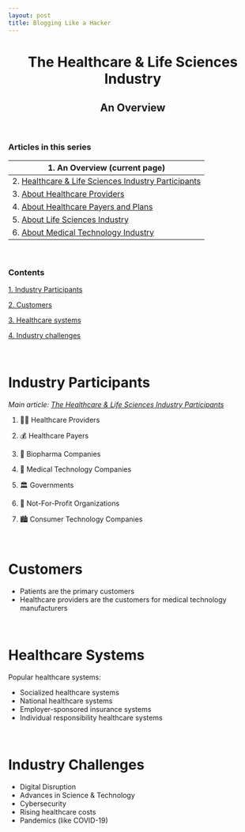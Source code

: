 ```yaml
---
layout: post
title: Blogging Like a Hacker
---
```



<h1 align=center> The Healthcare & Life Sciences Industry </h1>

<h2 align=center> An Overview </h2>

<br>

### Articles in this series

| 1. An Overview (current page) |
| ----- |
| 2. [Healthcare & Life Sciences Industry Participants](https://github.com/Karthikeshwar1/blog/blob/main/2022/The%20Healthcare%20and%20Life%20Sciences%20Industry%20Participants.md) |
| 3. [About Healthcare Providers](https://github.com/Karthikeshwar1/blog/blob/main/2022/The%20Healthcare%20Providers.md) |
| 4. [About Healthcare Payers and Plans](https://github.com/Karthikeshwar1/blog/blob/main/2022/The%20Healthcare%20Payers%20and%20Plans.md) |
| 5. [About Life Sciences Industry](https://github.com/Karthikeshwar1/blog/blob/main/2022/The%20Life%20Sciences%20Industry.md) |
| 6. [About Medical Technology Industry](https://github.com/Karthikeshwar1/blog/blob/main/2022/The%20Medical%20Technology%20Industry.md) |

<br>

### Contents

[1. Industry Participants](#industry-participants)

[2. Customers](#customers)

[3. Healthcare systems](#healthcare-systems)

[4. Industry challenges](#industry-challenges)

<br>

# Industry Participants

_Main article: 
[The Healthcare & Life Sciences Industry Participants](https://github.com/Karthikeshwar1/blog/blob/main/2022/The%20Healhcare%20and%20Life%20Sciences%20Industry%20Participants.md)_

1. 👩‍⚕️ Healthcare Providers

2. 💰 Healthcare Payers

3. 🧬 Biopharma Companies

4. 🔬 Medical Technology Companies

5. 🏛 Governments

6. 🏢 Not-For-Profit Organizations

7. 🏙 Consumer Technology Companies

<br>

# Customers

* Patients are the primary customers
* Healthcare providers are the customers for medical technology manufacturers

<br>

# Healthcare Systems

Popular healthcare systems:
* Socialized healthcare systems
* National healthcare systems
* Employer-sponsored insurance systems
* Individual responsibility healthcare systems

<br>

# Industry Challenges

* Digital Disruption
* Advances in Science & Technology
* Cybersecurity
* Rising healthcare costs
* Pandemics (like COVID-19)

<br>

